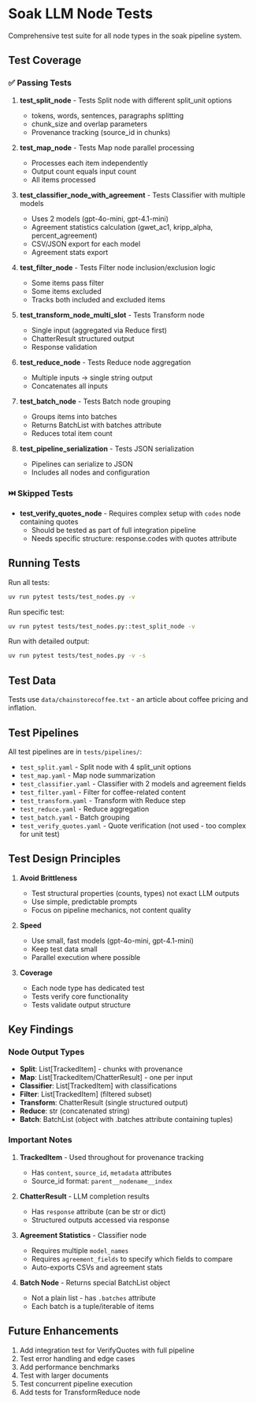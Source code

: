 # Soak LLM Node Tests

Comprehensive test suite for all node types in the soak pipeline system.

## Test Coverage

### ✅ Passing Tests

1. **test_split_node** - Tests Split node with different split_unit options
   - tokens, words, sentences, paragraphs splitting
   - chunk_size and overlap parameters
   - Provenance tracking (source_id in chunks)

2. **test_map_node** - Tests Map node parallel processing
   - Processes each item independently
   - Output count equals input count
   - All items processed

3. **test_classifier_node_with_agreement** - Tests Classifier with multiple models
   - Uses 2 models (gpt-4o-mini, gpt-4.1-mini)
   - Agreement statistics calculation (gwet_ac1, kripp_alpha, percent_agreement)
   - CSV/JSON export for each model
   - Agreement stats export

4. **test_filter_node** - Tests Filter node inclusion/exclusion logic
   - Some items pass filter
   - Some items excluded
   - Tracks both included and excluded items

5. **test_transform_node_multi_slot** - Tests Transform node
   - Single input (aggregated via Reduce first)
   - ChatterResult structured output
   - Response validation

6. **test_reduce_node** - Tests Reduce node aggregation
   - Multiple inputs → single string output
   - Concatenates all inputs

7. **test_batch_node** - Tests Batch node grouping
   - Groups items into batches
   - Returns BatchList with batches attribute
   - Reduces total item count

8. **test_pipeline_serialization** - Tests JSON serialization
   - Pipelines can serialize to JSON
   - Includes all nodes and configuration

### ⏭️ Skipped Tests

- **test_verify_quotes_node** - Requires complex setup with `codes` node containing quotes
  - Should be tested as part of full integration pipeline
  - Needs specific structure: response.codes with quotes attribute

## Running Tests

Run all tests:
```bash
uv run pytest tests/test_nodes.py -v
```

Run specific test:
```bash
uv run pytest tests/test_nodes.py::test_split_node -v
```

Run with detailed output:
```bash
uv run pytest tests/test_nodes.py -v -s
```

## Test Data

Tests use `data/chainstorecoffee.txt` - an article about coffee pricing and inflation.

## Test Pipelines

All test pipelines are in `tests/pipelines/`:

- `test_split.yaml` - Split node with 4 split_unit options
- `test_map.yaml` - Map node summarization
- `test_classifier.yaml` - Classifier with 2 models and agreement fields
- `test_filter.yaml` - Filter for coffee-related content
- `test_transform.yaml` - Transform with Reduce step
- `test_reduce.yaml` - Reduce aggregation
- `test_batch.yaml` - Batch grouping
- `test_verify_quotes.yaml` - Quote verification (not used - too complex for unit test)

## Test Design Principles

1. **Avoid Brittleness**
   - Test structural properties (counts, types) not exact LLM outputs
   - Use simple, predictable prompts
   - Focus on pipeline mechanics, not content quality

2. **Speed**
   - Use small, fast models (gpt-4o-mini, gpt-4.1-mini)
   - Keep test data small
   - Parallel execution where possible

3. **Coverage**
   - Each node type has dedicated test
   - Tests verify core functionality
   - Tests validate output structure

## Key Findings

### Node Output Types

- **Split**: List[TrackedItem] - chunks with provenance
- **Map**: List[TrackedItem/ChatterResult] - one per input
- **Classifier**: List[TrackedItem] with classifications
- **Filter**: List[TrackedItem] (filtered subset)
- **Transform**: ChatterResult (single structured output)
- **Reduce**: str (concatenated string)
- **Batch**: BatchList (object with .batches attribute containing tuples)

### Important Notes

1. **TrackedItem** - Used throughout for provenance tracking
   - Has `content`, `source_id`, `metadata` attributes
   - Source_id format: `parent__nodename__index`

2. **ChatterResult** - LLM completion results
   - Has `response` attribute (can be str or dict)
   - Structured outputs accessed via response

3. **Agreement Statistics** - Classifier node
   - Requires multiple `model_names`
   - Requires `agreement_fields` to specify which fields to compare
   - Auto-exports CSVs and agreement stats

4. **Batch Node** - Returns special BatchList object
   - Not a plain list - has `.batches` attribute
   - Each batch is a tuple/iterable of items

## Future Enhancements

1. Add integration test for VerifyQuotes with full pipeline
2. Test error handling and edge cases
3. Add performance benchmarks
4. Test with larger documents
5. Test concurrent pipeline execution
6. Add tests for TransformReduce node
